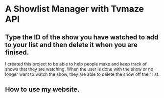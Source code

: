 # A Showlist Manager with Tvmaze API

## Type the ID of the show you have watched to add to your list and then delete it when you are finised. 

I created this project to be able to help people make and keep track of shows that they are watching. When the user is done with the show or no longer want to watch the show,  they are able to delete the show off their list. 

## How to use my website.

